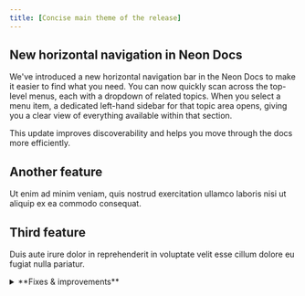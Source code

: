 ```yaml
---
title: [Concise main theme of the release]
---
```


## New horizontal navigation in Neon Docs

We've introduced a new horizontal navigation bar in the Neon Docs to make it easier to find what you need. You can now quickly scan across the top-level menus, each with a dropdown of related topics. When you select a menu item, a dedicated left-hand sidebar for that topic area opens, giving you a clear view of everything available within that section.

This update improves discoverability and helps you move through the docs more efficiently.

## Another feature

Ut enim ad minim veniam, quis nostrud exercitation ullamco laboris nisi ut aliquip ex ea commodo consequat.

## Third feature

Duis aute irure dolor in reprehenderit in voluptate velit esse cillum dolore eu fugiat nulla pariatur.

<details>
<summary>**Fixes & improvements**</summary>

- [Short bullet describing a fix or improvement.]
- [Another short bullet, if applicable.]

</details>
